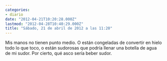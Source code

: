 ```yaml
---
categories:
- diario
date: "2012-04-21T10:20:28.000Z"
lastmod: "2012-04-28T10:40:29.000Z"
title: "Sábado, 21 de abril de 2012 a las 11:20"
---
```


Mis manos no tienen punto medio. O están congeladas de convertir en hielo todo lo que toco, o están sudorosas que podrí­a llenar una botella de agua de mi sudor. Por cierto, qué asco serí­a beber sudor.